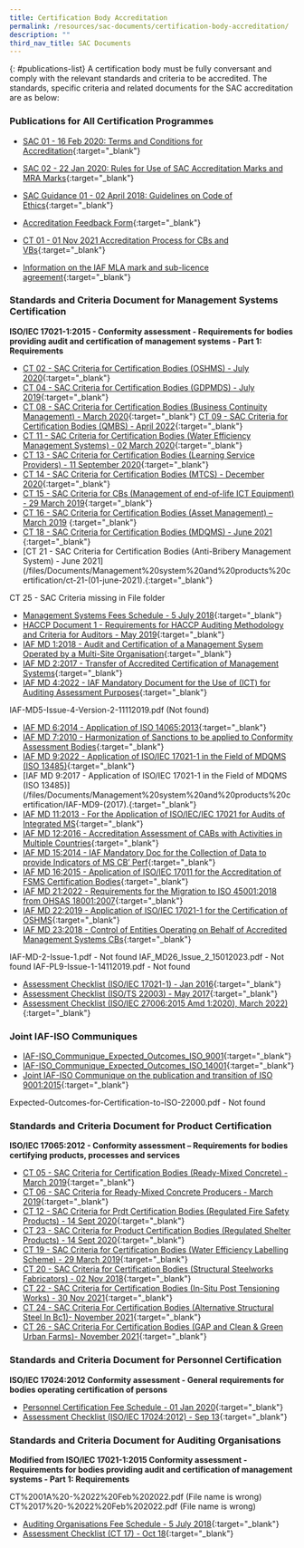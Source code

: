 ```yaml
---
title: Certification Body Accreditation
permalink: /resources/sac-documents/certification-body-accreditation/
description: ""
third_nav_title: SAC Documents
---
```

{: #publications-list}
A certification body must be fully conversant and comply with the relevant standards and criteria to be accredited. The standards, specific criteria and related documents for the SAC accreditation are as below:

### Publications for All Certification Programmes
* [SAC 01 - 16 Feb 2020: Terms and Conditions for Accreditation](/files/Documents/Laboratory%20Accreditation/SAC-01-16Feb2020.pdf){:target="\_blank"}
* [SAC 02 - 22 Jan 2020: Rules for Use of SAC Accreditation Marks and MRA Marks](/files/Documents/Laboratory%20Accreditation/SAC-02-22-Jan-20.pdf){:target="\_blank"}

* [SAC Guidance 01 - 02 April 2018: Guidelines on Code of Ethics](/files/Documents/SAC-Guidance-01-Guidelines-on-Code-of-Ethics-(02-April-2018).pdf){:target="\_blank"}
* [Accreditation Feedback Form](/files/Documents/SACFM10-AC-feedback-form-15-Jul-19.doc){:target="\_blank"}
* [CT 01 - 01 Nov 2021 Accreditation Process for CBs and VBs](/files/Documents/Management%20system%20and%20products%20certification/CT-01-01-Nov-2021.pdf){:target="\_blank"}
* [Information on the IAF MLA mark and sub-licence agreement](/files/Documents/Management%20system%20and%20products%20certification/IAF-ML2-(2016-Issue-3).pdf){:target="\_blank"}

### Standards and Criteria Document for Management Systems Certification

**ISO/IEC 17021-1:2015 - Conformity assessment - Requirements for bodies providing audit and certification of management systems - Part 1: Requirements**

* [CT 02 - SAC Criteria for Certification Bodies (OSHMS) - July 2020](/files/Documents/Management%20system%20and%20products%20certification/CT-02-15-Jul-2020-SAC-Criteria-for-OHSMS.pdf){:target="\_blank"}
* [CT 04 - SAC Criteria for Certification Bodies (GDPMDS) - July 2019](/files/Documents/Management%20system%20and%20products%20certification/CT-04-(17-July-2019).pdf){:target="\_blank"}
* [CT 08 - SAC Criteria for Certification Bodies (Business Continuity Management) - March 2020](/files/Documents/Management%20system%20and%20products%20certification/CT-08-02-March-2020-(BCM).pdf){:target="\_blank"}
[CT 09 - SAC Criteria for Certification Bodies (QMBS) - April 2022](/files/Documents/Management%20system%20and%20products%20certification/ct-09-(07-april-2022).pdf){:target="\_blank"}
* [CT 11 - SAC Criteria for Certification Bodies (Water Efficiency Management Systems) - 02 March 2020](/files/Documents/Management%20system%20and%20products%20certification/CT-11-02-March-2020-(WEMS).pdf){:target="\_blank"}
* [CT 13 - SAC Criteria for Certification Bodies (Learning Service Providers) - 11 September 2020](/files/Documents/Management%20system%20and%20products%20certification/CT-13-11-September-2020.pdf){:target="\_blank"}
* [CT 14 - SAC Criteria for Certification Bodies (MTCS) - December 2020](/files/Documents/Management%20system%20and%20products%20certification/CT-14-02-Mar-2020-(MTCS).pdf){:target="_blank"}
* [CT 15 - SAC Criteria for CBs (Management of end-of-life ICT Equipment) - 29 March 2019](/files/Documents/Management%20system%20and%20products%20certification/CT-15-(29-March-2019).pdf){:target="\_blank"}
* [CT 16 - SAC Criteria for Certification Bodies (Asset Management) – March 2019](/files/Documents/Management%20system%20and%20products%20certification/CT-16-(29-March-2019).pdf)
 {:target="\_blank"}
 * [CT 18 - SAC Criteria for Certification Bodies (MDQMS) - June 2021](/files/Documents/Management%20system%20and%20products%20certification/ct-18-(01-june-2021).pdf)
{:target="\_blank"}
* [CT 21 - SAC Criteria for Certification Bodies (Anti-Bribery Management System) - June 2021](/files/Documents/Management%20system%20and%20products%20certification/ct-21-(01-june-2021).{:target="\_blank"}

CT 25 - SAC Criteria missing in File folder
* [Management Systems Fees Schedule - 5 July 2018](/files/Documents/Management%20system%20and%20products%20certification/MS-Fees-Schedule-(MSDOC04)-5-July-2018.pdf){:target="\_blank"}
* [HACCP Document 1 - Requirements for HACCP Auditing Methodology and Criteria for Auditors - May 2019](/files/Documents/Management%20system%20and%20products%20certification/SAC-HACCP-Doc-1_28-May-2019.pdf){:target="\_blank"}
* [IAF MD 1:2018 - Audit and Certification of a Management Sysem Operated by a Multi-Site Organisation](/files/Documents/Management%20system%20and%20products%20certification/MD-1-Issue-2-Jan-2018-Pub-29-01-2018.pdf){:target="\_blank"}
* [IAF MD 2:2017 - Transfer of Accredited Certification of Management Systems](/files/Documents/Management%20system%20and%20products%20certification/IAF-MD2-2017.pdf){:target="\_blank"}
* [IAF MD 4:2022 - IAF Mandatory Document for the Use of (ICT) for Auditing Assessment Purposes](/files/Documents/Management%20system%20and%20products%20certification/IAF_MD4_Issue_2_Version_3_010220221.pdf){:target="\_blank"}

IAF-MD5-Issue-4-Version-2-11112019.pdf (Not found)
* [IAF MD 6:2014 - Application of ISO 14065:2013](/files/Documents/Management%20system%20and%20products%20certification/IAF-MD6-2014-Issue-2-Publication-23-03-2014.pdf){:target="\_blank"}
* [IAF MD 7:2010 - Harmonization of Sanctions to be applied to Conformity Assessment Bodies](/files/Documents/Management%20system%20and%20products%20certification/IAF-MD7-2010.pdf){:target="\_blank"}
* [IAF MD 9:2022 - Application of ISO/IEC 17021-1 in the Field of MDQMS (ISO 13485)](/files/Documents/Management%20system%20and%20products%20certification/IAF_MD9_Issue_4_01022022.pd){:target="\_blank"}
* [IAF MD 9:2017 - Application of ISO/IEC 17021-1 in the Field of MDQMS (ISO 13485)](/files/Documents/Management%20system%20and%20products%20certification/IAF-MD9-(2017).{:target="\_blank"}
* [IAF MD 11:2013 - For the Application of ISO/IEC/IEC 17021 for Audits of Integrated MS](/files/Documents/Management%20system%20and%20products%20certification/IAF-MD-11-v3.pdf){:target="\_blank"}
* [IAF MD 12:2016 - Accreditation Assessment of CABs with Activities in Multiple Countries](/files/Documents/Management%20system%20and%20products%20certification/IAF-MD-12.pdf){:target="\_blank"}
* [IAF MD 15:2014 - IAF Mandatory Doc for the Collection of Data to provide Indicators of MS CB’ Perf](/files/Documents/Management%20system%20and%20products%20certification/IAF-MD-15.pdf){:target="\_blank"}
* [IAF MD 16:2015 - Application of ISO/IEC 17011 for the Accreditation of FSMS Certification Bodies](/files/Documents/Management%20system%20and%20products%20certification/IAF-MD-16.pdf){:target="\_blank"}
* [IAF MD 21:2022 - Requirements for the Migration to ISO 45001:2018 from OHSAS 18001:2007](/files/Documents/Management%20system%20and%20products%20certification/IAF_MD21_Migration_to_ISO_45001_2018_Pub_Version_3_01022022.pdf){:target="\_blank"}
* [IAF MD 22:2019 - Application of ISO/IEC 17021-1 for the Certification of OSHMS](/files/Documents/Management%20system%20and%20products%20certification/IAF-MD22-Issue-2-07052019.pdf){:target="\_blank"}
* [IAF MD 23:2018 - Control of Entities Operating on Behalf of Accredited Management Systems CBs](/files/Documents/Management%20system%20and%20products%20certification/IAF-MD23-Control-of-Entities-08052018.pdf){:target="\_blank"}

IAF-MD-2-Issue-1.pdf - Not found
IAF_MD26_Issue_2_15012023.pdf - Not found
IAF-PL9-Issue-1-14112019.pdf - Not found
* [Assessment Checklist (ISO/IEC 17021-1) - Jan 2016](/files/Documents/Management%20system%20and%20products%20certification/17021-1-checklist-Jan-16.doc){:target="\_blank"}
* [Assessment Checklist (ISO/TS 22003) - May 2017](/files/Documents/Management%20system%20and%20products%20certification/MPFM25C-FSMS-checklist-(May-17).doc){:target="\_blank"}
* [Assessment Checklist (ISO/IEC 27006:2015 Amd 1:2020), March 2022)](/files/Documents/Management%20system%20and%20products%20certification/CTFM02-ISMS-Assessment-Checklist-ISOIEC27006-Amd1-24Mar22.doc){:target="\_blank"} 

### Joint IAF-ISO Communiques 
* [IAF-ISO_Communique_Expected_Outcomes_ISO_9001](/files/Documents/Management%20system%20and%20products%20certification/IAF-ISO_Communique_Expected_Outcomes_ISO_9001.pdf){:target="_blank"}
* [IAF-ISO_Communique_Expected_Outcomes_ISO_14001](/files/Documents/Management%20system%20and%20products%20certification/IAF-ISO_Communique_Expected_Outcomes_ISO_14001.pdf){:target="\_blank"}
* [Joint IAF-ISO Communique on the publication and transition of ISO 9001:2015](/files/Documents/Management%20system%20and%20products%20certification/Joint-IAF-ISO-Communique-on-the-publication-and-transition-08Oct%202015.pdf){:target="\_blank"}

Expected-Outcomes-for-Certification-to-ISO-22000.pdf - Not found

### Standards and Criteria Document for Product Certification

**ISO/IEC 17065:2012 - Conformity assessment – Requirements for bodies certifying products, processes and services**
* [CT 05 - SAC Criteria for Certification Bodies (Ready-Mixed Concrete) - March 2019](/files/Documents/Management%20system%20and%20products%20certification/CT-05-(29-March-2019).pdf){:target="\_blank"}
* [CT 06 - SAC Criteria for Ready-Mixed Concrete Producers - March 2019](/files/Documents/Management%20system%20and%20products%20certification/CT-06-(29-March-2019).pdf){:target="\_blank"}
* [CT 12 - SAC Criteria for Prdt Certification Bodies (Regulated Fire Safety Products) - 14 Sept 2020](/files/Documents/Management%20system%20and%20products%20certification/CT-12-14-September-2020.pdf){:target="\_blank"}
* [CT 23 - SAC Criteria for Product Certification Bodies (Regulated Shelter Products) - 14 Sept 2020](/files/Documents/Management%20system%20and%20products%20certification/CT-23-14-September-2020.pdf){:target="\_blank"}
* [CT 19 - SAC Criteria for Certification Bodies (Water Efficiency Labelling Scheme) - 29 March 2019](/files/Documents/Management%20system%20and%20products%20certification/CT-19-(29-March-2019).pdf){:target="\_blank"}
* [CT 20 - SAC Criteria for Certification Bodies (Structural Steelworks Fabricators) - 02 Nov 2018](/files/Documents/Management%20system%20and%20products%20certification/CT-20-(2-Nov-18).pdf){:target="\_blank"}
* [CT 22 - SAC Criteria for Certification Bodies (In-Situ Post Tensioning Works) - 30 Nov 2021](/files/Documents/Management%20system%20and%20products%20certification/CT-22-30Nov2021-In-Situ-Post-Tensioning-Works.pdf){:target="\_blank"}
* [CT 24 - SAC Criteria For Certification Bodies (Alternative Structural Steel In Bc1)- November 2021](/files/Documents/Management%20system%20and%20products%20certification/CT-24-30-Nov-2021.pdf){:target="\_blank"}
* [CT 26 - SAC Criteria For Certification Bodies (GAP and Clean & Green Urban Farms)- November 2021](/files/Documents/Management%20system%20and%20products%20certification/SAC%20CT%2026_25%20Nov%202021.pdf){:target="\_blank"}


### Standards and Criteria Document for Personnel Certification

**ISO/IEC 17024:2012 Conformity assessment - General requirements for bodies operating certification of persons**
* [Personnel Certification Fee Schedule - 01 Jan 2020](/files/Documents/Management%20system%20and%20products%20certification/PC-Fees-Schedule-(PCDOC04)-1-Jan-2020.pdf){:target="\_blank"}
* [Assessment Checklist (ISO/IEC 17024:2012) - Sep 13](/files/Documents/Management%20system%20and%20products%20certification/17024-checklist-Sep-13.docx){:target="\_blank"}

### Standards and Criteria Document for Auditing Organisations

**Modified from ISO/IEC 17021-1:2015 Conformity assessment - Requirements for bodies providing audit and certification of management systems - Part 1: Requirements**

CT%2001A%20-%2022%20Feb%202022.pdf (File name is wrong)
CT%2017%20-%2022%20Feb%202022.pdf (File name is wrong)
* [Auditing Organisations Fee Schedule - 5 July 2018](/files/Documents/Management%20system%20and%20products%20certification/AO-Fees-Schedule-(AODOC04)-5-July-2018.pdf){:target="\_blank"}
* [Assessment Checklist (CT 17) - Oct 18](/files/Documents/Management%20system%20and%20products%20certification/Assessment-Checklist-(CT-17)-01-October-2018.docx){:target="\_blank"}